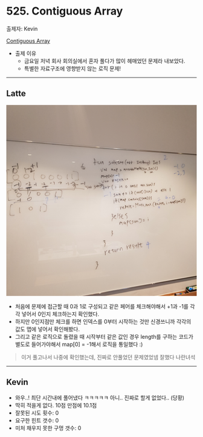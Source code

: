 # 525. Contiguous Array

출제자: Kevin

[Contiguous Array](https://leetcode.com/problems/contiguous-array/)

- 출제 이유
  - 금요일 저녁 회사 회의실에서 혼자 풀다가 많이 헤매었던 문제라 내보았다.
  - 특별한 자료구조에 영향받지 않는 로직 문제!

---

## Latte
![](./images/20200216_525_latte.jpeg)

- 처음에 문제에 접근할 때 0과 1로 구성되고 같은 페어를 체크해야해서 +1과 -1를 각각 넣어서 0인지 체크하는지 확인했다.
- 하지만 0인지점만 체크를 하면 인덱스를 0부터 시작하는 것만 신경쓰니까 각각의 값도 맵에 넣어서 확인해봤다.
- 그리고 같은 로직으로 돌렸을 때 시작부터 같은 값인 경우 length를 구하는 코드가 별도로 들어가야해서 map[0] = -1해서 로직을 통일했다 :)


> 이거 풀고나서 나중에 확인했는데, 진짜로 안풀었던 문제였었넴 잘했다 나란녀석

---

## Kevin

- 와우..! 최단 시간내에 풀어냈다 ㅋㅋㅋㅋㅋ 아니.. 진짜로 할게 없었다.. (당황)
- 딱히 적을게 없다. 10점 만점에 10.1점
- 잘못된 시도 횟수: 0
- 요구한 힌트 갯수: 0
- 미처 채우지 못한 구멍 갯수: 0

